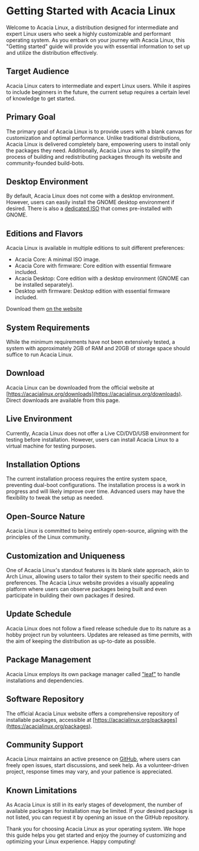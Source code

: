 # Getting Started with Acacia Linux
Welcome to Acacia Linux, a distribution designed for intermediate and expert Linux users who seek a highly customizable and performant operating system. As you embark on your journey with Acacia Linux, this "Getting started" guide will provide you with essential information to set up and utilize the distribution effectively.

## Target Audience
Acacia Linux caters to intermediate and expert Linux users. While it aspires to include beginners in the future, the current setup requires a certain level of knowledge to get started.

## Primary Goal
The primary goal of Acacia Linux is to provide users with a blank canvas for customization and optimal performance. Unlike traditional distributions, Acacia Linux is delivered completely bare, empowering users to install only the packages they need. Additionally, Acacia Linux aims to simplify the process of building and redistributing packages through its website and community-founded build-bots.

## Desktop Environment
By default, Acacia Linux does not come with a desktop environment. However, users can easily install the GNOME desktop environment if desired. There is also a [dedicated ISO](https://acacialinux.org/downloads) that comes pre-installed with GNOME.

## Editions and Flavors
Acacia Linux is available in multiple editions to suit different preferences:

- Acacia Core: A minimal ISO image.
- Acacia Core with firmware: Core edition with essential firmware included.
- Acacia Desktop: Core edition with a desktop environment (GNOME can be installed separately).
- Desktop with firmware: Desktop edition with essential firmware included.

Download them [on the website](https://acacialinux.org/downloads)

## System Requirements
While the minimum requirements have not been extensively tested, a system with approximately 2GB of RAM and 20GB of storage space should suffice to run Acacia Linux.

## Download
Acacia Linux can be downloaded from the official website at [https://acacialinux.org/downloads](https://acacialinux.org/downloads). Direct downloads are available from this page.

## Live Environment
Currently, Acacia Linux does not offer a Live CD/DVD/USB environment for testing before installation. However, users can install Acacia Linux to a virtual machine for testing purposes.

## Installation Options
The current installation process requires the entire system space, preventing dual-boot configurations. The installation process is a work in progress and will likely improve over time. Advanced users may have the flexibility to tweak the setup as needed.

## Open-Source Nature
Acacia Linux is committed to being entirely open-source, aligning with the principles of the Linux community.

## Customization and Uniqueness
One of Acacia Linux's standout features is its blank slate approach, akin to Arch Linux, allowing users to tailor their system to their specific needs and preferences. The Acacia Linux website provides a visually appealing platform where users can observe packages being built and even participate in building their own packages if desired.

## Update Schedule
Acacia Linux does not follow a fixed release schedule due to its nature as a hobby project run by volunteers. Updates are released as time permits, with the aim of keeping the distribution as up-to-date as possible.

## Package Management
Acacia Linux employs its own package manager called ["leaf"](https://github.com/AcaciaLinux/leaf) to handle installations and dependencies.

## Software Repository
The official Acacia Linux website offers a comprehensive repository of installable packages, accessible at [https://acacialinux.org/packages](https://acacialinux.org/packages).

## Community Support
Acacia Linux maintains an active presence on [GitHub](https://github.com/AcaciaLinux), where users can freely open issues, start discussions, and seek help. As a volunteer-driven project, response times may vary, and your patience is appreciated.

## Known Limitations
As Acacia Linux is still in its early stages of development, the number of available packages for installation may be limited. If your desired package is not listed, you can request it by opening an issue on the GitHub repository.

Thank you for choosing Acacia Linux as your operating system. We hope this guide helps you get started and enjoy the journey of customizing and optimizing your Linux experience. Happy computing!
